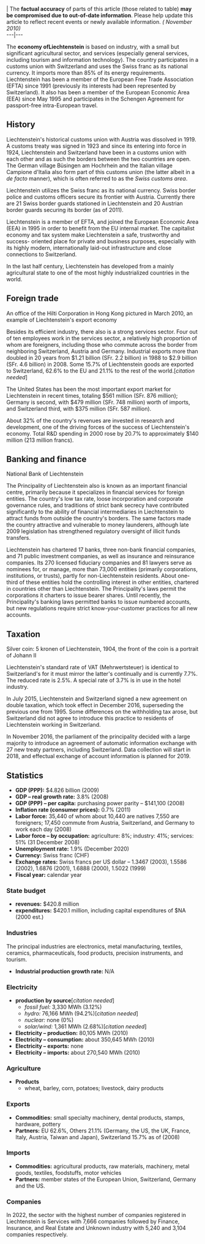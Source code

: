 | The **factual accuracy** of parts of this article (those related to table)
**may be compromised due to out-of-date information**. Please help update this
article to reflect recent events or newly available information. _( November
2010)_  
---|---  
  
The **economy ofLiechtenstein** is based on industry, with a small but
significant agricultural sector, and services (especially general services,
including tourism and information technology). The country participates in a
customs union with Switzerland and uses the Swiss franc as its national
currency. It imports more than 85% of its energy requirements. Liechtenstein
has been a member of the European Free Trade Association (EFTA) since 1991
(previously its interests had been represented by Switzerland). It also has
been a member of the European Economic Area (EEA) since May 1995 and
participates in the Schengen Agreement for passport-free intra-European
travel.

## History

Liechtenstein's historical customs union with Austria was dissolved in 1919. A
customs treaty was signed in 1923 and since its entering into force in 1924,
Liechtenstein and Switzerland have been in a customs union with each other and
as such the borders between the two countries are open. The German village
Büsingen am Hochrhein and the Italian village Campione d'Italia also form part
of this customs union (the latter albeit in a _de facto_ manner), which is
often referred to as the _Swiss customs area_.

Liechtenstein utilizes the Swiss franc as its national currency. Swiss border
police and customs officers secure its frontier with Austria. Currently there
are 21 Swiss border guards stationed in Liechtenstein and 20 Austrian border
guards securing its border (as of 2011).

Liechtenstein is a member of EFTA, and joined the European Economic Area (EEA)
in 1995 in order to benefit from the EU internal market. The capitalist
economy and tax system make Liechtenstein a safe, trustworthy and success-
oriented place for private and business purposes, especially with its highly
modern, internationally laid-out infrastructure and close connections to
Switzerland.

In the last half century, Liechtenstein has developed from a mainly
agricultural state to one of the most highly industrialized countries in the
world.

## Foreign trade

An office of the Hilti Corporation in Hong Kong pictured in March 2010, an
example of Liechtenstein's export economy

Besides its efficient industry, there also is a strong services sector. Four
out of ten employees work in the services sector, a relatively high proportion
of whom are foreigners, including those who commute across the border from
neighboring Switzerland, Austria and Germany. Industrial exports more than
doubled in 20 years from $1.21 billion (SFr. 2.2 billion) in 1988 to $2.9
billion (SFr. 4.6 billion) in 2008. Some 15.7% of Liechtenstein goods are
exported to Switzerland, 62.6% to the EU and 21.1% to the rest of the
world.[_citation needed_]

The United States has been the most important export market for Liechtenstein
in recent times, totaling $561 million (SFr. 876 million); Germany is second,
with $479 million (SFr. 748 million) worth of imports, and Switzerland third,
with $375 million (SFr. 587 million).

About 32% of the country's revenues are invested in research and development,
one of the driving forces of the success of Liechtenstein's economy. Total R&D
spending in 2000 rose by 20.7% to approximately $140 million (213 million
francs).

## Banking and finance

National Bank of Liechtenstein

The Principality of Liechtenstein also is known as an important financial
centre, primarily because it specializes in financial services for foreign
entities. The country's low tax rate, loose incorporation and corporate
governance rules, and traditions of strict bank secrecy have contributed
significantly to the ability of financial intermediaries in Liechtenstein to
attract funds from outside the country's borders. The same factors made the
country attractive and vulnerable to money launderers, although late 2009
legislation has strengthened regulatory oversight of illicit funds transfers.

Liechtenstein has chartered 17 banks, three non-bank financial companies, and
71 public investment companies, as well as insurance and reinsurance
companies. Its 270 licensed fiduciary companies and 81 lawyers serve as
nominees for, or manage, more than 73,000 entities (primarily corporations,
institutions, or trusts), partly for non-Liechtenstein residents. About one-
third of these entities hold the controlling interest in other entities,
chartered in countries other than Liechtenstein. The Principality's laws
permit the corporations it charters to issue bearer shares. Until recently,
the Principality's banking laws permitted banks to issue numbered accounts,
but new regulations require strict know-your-customer practices for all new
accounts.

## Taxation

Silver coin: 5 kronen of Liechtenstein, 1904, the front of the coin is a
portrait of Johann II

Liechtenstein's standard rate of VAT (Mehrwertsteuer) is identical to
Switzerland's for it must mirror the latter's continually and is currently
7.7%. The reduced rate is 2.5%. A special rate of 3.7% is in use in the hotel
industry.

In July 2015, Liechtenstein and Switzerland signed a new agreement on double
taxation, which took effect in December 2016, superseding the previous one
from 1995. Some differences on the withholding tax arose, but Switzerland did
not agree to introduce this practice to residents of Liechtenstein working in
Switzerland.

In November 2016, the parliament of the principality decided with a large
majority to introduce an agreement of automatic information exchange with 27
new treaty partners, including Switzerland. Data collection will start in
2018, and effectual exchange of account information is planned for 2019.

## Statistics

  * **GDP (PPP):** $4.826 billion (2009)
  * **GDP – real growth rate:** 3.8% (2008)
  * **GDP (PPP) – per capita:** purchasing power parity – $141,100 (2008)
  * **Inflation rate (consumer prices):** 0.7% (2011)
  * **Labor force:** 35,440 of whom about 10,440 are natives 7,550 are foreigners; 17,450 commute from Austria, Switzerland, and Germany to work each day (2008)
  * **Labor force – by occupation:** agriculture: 8%; industry: 41%; services: 51% (31 December 2008)
  * **Unemployment rate:** 1.9% (December 2020)
  * **Currency:** Swiss franc (CHF)
  * **Exchange rates:** Swiss francs per US dollar – 1.3467 (2003), 1.5586 (2002), 1.6876 (2001), 1.6888 (2000), 1.5022 (1999)
  * **Fiscal year:** calendar year

### State budget

  * **revenues:** $420.8 million
  * **expenditures:** $420.1 million, including capital expenditures of $NA (2000 est.)

### Industries

The principal industries are electronics, metal manufacturing, textiles,
ceramics, pharmaceuticals, food products, precision instruments, and tourism.

  * **Industrial production growth rate:** N/A

### Electricity

  * **production by source**[_citation needed_]
    * _fossil fuel:_ 3,330 MWh (3.12%)
    * _hydro:_ 76,166 MWh (94.2%)[_citation needed_]
    * _nuclear:_ none (0%)
    * _solar/wind:_ 1,361 MWh (2.68%)[_citation needed_]
  * **Electricity – production:** 80,105 MWh (2010)
  * **Electricity – consumption:** about 350,645 MWh (2010)
  * **Electricity – exports:** none
  * **Electricity – imports:** about 270,540 MWh (2010)

### Agriculture

  * **Products**
    * wheat, barley, corn, potatoes; livestock, dairy products

### Exports

  * **Commodities:** small specialty machinery, dental products, stamps, hardware, pottery
  * **Partners:** EU 62.6%, Others 21.1% (Germany, the US, the UK, France, Italy, Austria, Taiwan and Japan), Switzerland 15.7% as of (2008)

### Imports

  * **Commodities:** agricultural products, raw materials, machinery, metal goods, textiles, foodstuffs, motor vehicles
  * **Partners:** member states of the European Union, Switzerland, Germany and the US.

### Companies

In 2022, the sector with the highest number of companies registered in
Liechtenstein is Services with 7,666 companies followed by Finance, Insurance,
and Real Estate and Unknown industry with 5,240 and 3,104 companies
respectively.
